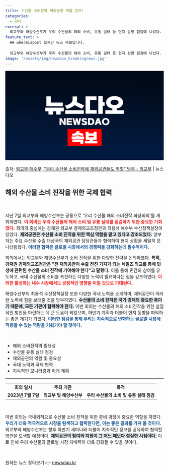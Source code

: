 ```yaml
---
title: 수산물 소비진작 재외공관 역할 강조!
categories:
  - 경제
excerpt: >
  외교부와 해양수산부가 우리 수산물의 해외 소비, 유통 실태 등 현지 상황 점검에 나섰다. 지난 7일 외교부에…
feature_text: >
  ## whereispost 실시간 뉴스 속보입니다.

  외교부와 해양수산부가 우리 수산물의 해외 소비, 유통 실태 등 현지 상황 점검에 나섰다. 지난 7일 외교부에…
image: '/assets/img/newsdao_breakingnews.jpg'
---
```


![뉴스다오 속보](/assets/img/newsdao_breakingnews.jpg)

<p>출처: <a href="https://newsdao.kr/1872" rel="dofollow">외교부·해수부, “우리 수산물 소비진작에 재외공관들도 역할” 당부 - 외교부</a> | 뉴스다오</p>

<h2 data-ke-size="size26">해외 수산물 소비 진작을 위한 국제 협력</h2>

<p data-ke-size="size16">&nbsp;</p>

지난 7일 외교부와 해양수산부는 공동으로 ‘우리 수산물 해외 소비진작 화상회의’를 개최하였다. <b><span style="color: #ee2323;">이 회의는 우리 수산물의 해외 소비 및 유통 실태를 점검하기 위한 중요한 기회였다.</span></b> 회의의 중심에는 강재권 외교부 경제외교조정관과 최용석 해수부 수산정책실장이 있었다. <b><span style="background-color: #21538527;">재외공관은 수산물 소비 진작을 위한 핵심 역할을 맡고 있다고 강조되었다.</span></b> 양부처는 주요 수산물 수출 대상국의 재외공관 담당관들과 협력하여 현지 상황을 세밀히 모니터링했다. <b><span style="color: #1a5490;">이러한 협력은 글로벌 시장에서의 경쟁력을 강화하는데 필수적이다.</span></b>

회의에서는 외교부와 해양수산부가 소비 진작을 위한 다양한 전략을 논의하였다. <b>특히, 강재권 경제외교조정관은 "전 재외공관이 수출 전진 기지가 되는 세일즈 외교를 통해 민생에 관련된 수산물 소비 진작에 기여해야 한다"고 말했다.</b> 이를 통해 민간의 참여를 유도하고, 국내 수산물의 소비를 촉진하는 다양한 노력이 필요하다는 점을 강조하였다. <b><span style="color: #ee2323;">이러한 활성화는 내수 시장에서도 긍정적인 영향을 미칠 것으로 기대된다.</span></b>

해양수산부의 최용석 수산정책실장 또한 다양한 국내 노력을 소개하며, 재외공관이 이러한 노력에 힘을 보태줄 것을 당부하였다. <b><span style="background-color: #21538527;">수산물의 소비 진작은 국가 경제의 중요한 축이기 때문에, 모든 기관이 협력해야 한다.</span></b> 이번 회의는 수산물의 해외 소비진작을 위한 실질적인 방안을 마련하는 데 큰 도움이 되었으며, 하반기 계획과 더불어 현지 동향을 파악하는 좋은 계기가 되었다. <b><span style="color: #1a5490;">이러한 점검을 통해 우리는 지속적으로 변화하는 글로벌 시장에 적응할 수 있는 역량을 키워가야 할 것이다.</span></b>

<p data-ke-size="size16">&nbsp;</p>

<ul>
    <li>해외 소비진작의 필요성</li>
    <li>수산물 유통 실태 점검</li>
    <li>재외공관의 역할 및 중요성</li>
    <li>국내 노력과 국제 협력</li>
    <li>지속적인 모니터링과 미래 계획</li>
</ul>

<hr>

<table style="width: 100%; border-collapse: collapse;">
    <tr>
        <td style="text-align: center; height: 17px;"><b>회의 일시</b></td>
        <td style="text-align: center; height: 17px;"><b>주최 기관</b></td>
        <td style="text-align: center; height: 17px;"><b>목적</b></td>
    </tr>
    <tr>
        <td style="text-align: center; height: 17px;"><b>2023년 7월 7일</b></td>
        <td style="text-align: center; height: 17px;"><b>외교부 및 해양수산부</b></td>
        <td style="text-align: center; height: 17px;"><b>우리 수산물의 소비 및 유통 실태 점검</b></td>
    </tr>
</table>

<p data-ke-size="size16">&nbsp;</p>

이번 회의는 국내외적으로 수산물 소비 진작을 위한 준비 과정에 중요한 역할을 하였다. <b><span style="color: #1a5490;">우리가 더욱 적극적으로 시장을 탐색하고 협력한다면, 이는 좋은 결과를 가져 올 것이다.</span></b> 외교부와 해양수산부는 향후 하반기 세미나와 더불어 지속적인 정보를 공유하여 협력할 방안을 모색할 예정이다. <b><span style="background-color: #21538527;">재외공관의 참여와 지원이 그 어느 때보다 절실한 시점이다.</span></b> 이로 인해 우리 수산물의 글로벌 시장 지배력이 더욱 강화될 수 있을 것이다.

<p data-ke-size="size16">&nbsp;</p> 

원하는 뉴스 찾아보기 👉 <a href="https://newsdao.kr" rel="dofollow">newsdao.kr</a>


